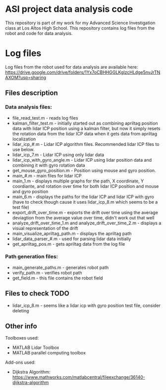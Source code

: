 # ASI project data analysis code

This repository is part of my work for my Advanced Science Investigation class at Los Altos High School. This repository contains log files from the robot and code for data analysis.

# Log files

Log files from the robot used for data analysis are available here: https://drive.google.com/drive/folders/1Yx7oCBHHGGLKgIzcHLdge5nvJrTNAXOM?usp=sharing

## Files description

### Data analysis files:
- file_read_test.m - reads log files
- kalman_filter_test.m - initially started out as combining apriltag position data with lidar ICP position using a kalman filter, but now it simply resets the rotation data from the lidar ICP data when it gets data from apriltag localization
- lidar_icp_#.m - Lidar ICP algorithm files. Recommended lidar ICP files to use below.
- lidar_icp_7.m - Lidar ICP using only lidar data
- lidar_icp_with_gyro_angle.m - Lidar ICP using lidar position data and combining it with gyro rotation data
- get_mouse_gyro_position.m - Position using mouse and gyro position.
- main_#.m - main files for lidar ICP
- main_1.m - displays multiple graphs for the path, X coordinate, Y coordiante, and rotation over time for both lidar ICP position and mouse and gyro position
- main_6.m - displays the paths for the lidar ICP and lidar ICP with gyro (have to check though cause it uses lidar_icp_8.m which seems to be a test file)
- export_drift_over_time.m - exports the drift over time using the average deviagtion from the average value over time, didn't work out that well
- analyze_drift_over_time_1.m and analyze_drift_over_time_2.m - displays a visual representation of the drift
- main_visualize_apriltag_path.m - displays the apriltag path
- lidar_data_parser_#.m - used for parsing lidar data initially
- get_apriltag_pos.m - gets apriltag data from the log file

### Path generation files:
- main_generate_paths.m - generates robot path
- verify_path.m - verifies robot path
- get_field.m - this file contains the robot field

## Files to check TODO
- lidar_icp_8.m - seems like a lidar icp with gyro position test file, consider deleting

## Other info
Toolboxes used:
- MATLAB Lidar Toolbox
- MATLAB parallel computing toolbox

Add-ons used:
- Dijkstra Algorithm: https://www.mathworks.com/matlabcentral/fileexchange/36140-dijkstra-algorithm